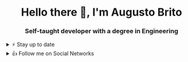

<h1 align="center">Hello there 👋, I'm Augusto Brito</h1>
<h3 align="center">Self-taught developer with a degree in Engineering</h3>

<details>
<summary>⚡️ Stay up to date</summary>
<br />

<p align="left">
	<a href="https://medium.com/@augustobritome"><img src="https://img.shields.io/badge/Medium-12100E?style=for-the-badge&logo=medium&logoColor=white" alt="Medium"></a>
	<a href="https://dev.to/@augustobritome"><img src="https://img.shields.io/badge/dev.to-0A0A0A?style=for-the-badge&logo=dev.to&logoColor=white" alt="Dev.to"></a>
</p>

</details>

<details>
<summary>👍 Follow me on Social Networks</summary>
<br />

<p align="left">
	<a href="https://www.linkedin.com/in/augustobritome"><img src="https://img.shields.io/badge/LinkedIn-0077B5?style=for-the-badge&logo=linkedin&logoColor=white" alt="LinkedIn"></a>
	<a href="https://www.facebook.com/augustobritome"><img src="https://img.shields.io/badge/Facebook-1877F2?style=for-the-badge&logo=facebook&logoColor=white" alt="Facebook"></a>
	<a href="https://www.youtube.com/c/AugustoFBrito/videos?view_as=subscriber"><img src="https://img.shields.io/badge/YouTube-FF0000?style=for-the-badge&logo=youtube&logoColor=white" alt="YouTube"></a>
	<a href="https://www.twitter.com/augustobritome"><img src="https://img.shields.io/badge/Twitter-1DA1F2?style=for-the-badge&logo=twitter&logoColor=white" alt="Twitter"></a>
		<a href="https://www.instagram.com/augustobritome"><img src="https://img.shields.io/badge/Instagram-E4405F?style=for-the-badge&logo=instagram&logoColor=white" alt="Twitter"></a>
</p>

</details>



